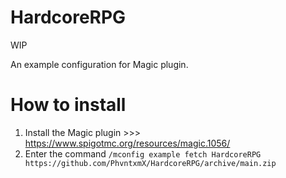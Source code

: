 # HardcoreRPG

WIP

An example configuration for Magic plugin.

# How to install
1. Install the Magic plugin >>> https://www.spigotmc.org/resources/magic.1056/
2. Enter the command `/mconfig example fetch HardcoreRPG https://github.com/PhvntxmX/HardcoreRPG/archive/main.zip`
